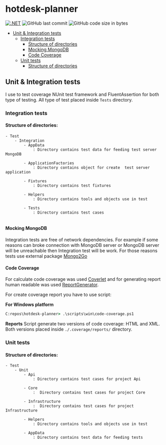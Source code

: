 

# hotdesk-planner
[![.NET](https://github.com/salamonrafal/hotdesk-planner/actions/workflows/dotnet.yml/badge.svg)](https://github.com/salamonrafal/hotdesk-planner/actions/workflows/dotnet.yml) ![GitHub last commit](https://img.shields.io/github/last-commit/salamonrafal/hotdesk-planner?label=Last%20commit) ![GitHub code size in bytes](https://img.shields.io/github/languages/code-size/salamonrafal/hotdesk-planner)

* [Unit & Integration tests](#)
	* [Integration tests](#)
		* [Structure of directories](#)
		* [Mocking MongoDB ](#)
		* [Code Coverage ](#)
	* [Unit tests ](#)
		* [Structure of directories](#)

## Unit & Integration tests

I use to test coverage NUnit test framework and FluentAssertion for both type of testing. All type of test placed inside `Tests` directory. 

### Integration tests

#### Structure of directories:

```textmate
- Test
    - Integration
        - AppData 
            : Directory contains test data for feeding test server MongoDB
            
        - ApplicationFactories 
            : Directory contains object for create  test server application
            
        - Fixtures
            : Directory contains test fixtures 
            
        - Helpers
            : Directory contains tools and objects use in test
            
        - Tests
            : Directory contains test cases
            
```

#### Mocking MongoDB 

Integration tests are free  of network dependencies. 
For example if some reasons can broke connection with MongoDB server or MongoDB server will be unreachable then Integration test will be work.
For those reasons tests use external package [Mongo2Go](https://github.com/Mongo2Go/Mongo2Go) 

#### Code Coverage

For calculate code coverage was used [Coverlet](https://github.com/coverlet-coverage/coverlet#coverlet) and for generating report human readable was used [ReportGenerator](https://github.com/danielpalme/ReportGenerator#reportgenerator).

For create coverage report you have to use script:

**For Windows platform**
```cmd
C:repos\hotdesk-planner> .\scripts\win\code-coverage.ps1
```

**Reports**
Script generate two versions of code coverage: HTML and XML. Both versions placed inside `./.coverage/reports/` directory.

### Unit tests

#### Structure of directories:

```textmate
- Test
	- Unit	
        - Api
            : Directory contains test cases for project Api
            
        - Core
            :  Directory contains test cases for project Core
            
        - Infrastructure
            :  Directory contains test cases for project Infrastructure
            
        - Helpers
            : Directory contains tools and objects use in test
            
        - AppData
            : Directory contains test data for feeding tests
            
```